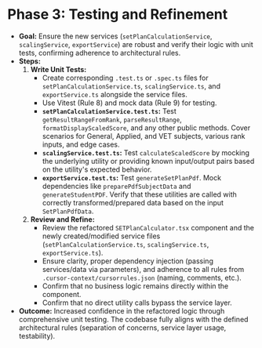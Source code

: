 # Phase 3: Testing and Refinement

*   **Goal:** Ensure the new services (`setPlanCalculationService`, `scalingService`, `exportService`) are robust and verify their logic with unit tests, confirming adherence to architectural rules.
*   **Steps:**
    1.  **Write Unit Tests:**
        *   Create corresponding `.test.ts` or `.spec.ts` files for `setPlanCalculationService.ts`, `scalingService.ts`, and `exportService.ts` alongside the service files.
        *   Use Vitest (Rule 8) and mock data (Rule 9) for testing.
        *   **`setPlanCalculationService.test.ts`:** Test `getResultRangeFromRank`, `parseResultRange`, `formatDisplayScaledScore`, and any other public methods. Cover scenarios for General, Applied, and VET subjects, various rank inputs, and edge cases.
        *   **`scalingService.test.ts`:** Test `calculateScaledScore` by mocking the underlying utility or providing known input/output pairs based on the utility's expected behavior.
        *   **`exportService.test.ts`:** Test `generateSetPlanPdf`. Mock dependencies like `preparePdfSubjectData` and `generateStudentPDF`. Verify that these utilities are called with correctly transformed/prepared data based on the input `SetPlanPdfData`.
    2.  **Review and Refine:**
        *   Review the refactored `SETPlanCalculator.tsx` component and the newly created/modified service files (`setPlanCalculationService.ts`, `scalingService.ts`, `exportService.ts`).
        *   Ensure clarity, proper dependency injection (passing services/data via parameters), and adherence to all rules from `.cursor-context/cursorrules.json` (naming, comments, etc.).
        *   Confirm that no business logic remains directly within the component.
        *   Confirm that no direct utility calls bypass the service layer.
*   **Outcome:** Increased confidence in the refactored logic through comprehensive unit testing. The codebase fully aligns with the defined architectural rules (separation of concerns, service layer usage, testability). 